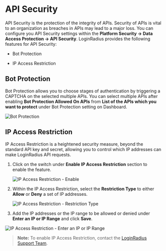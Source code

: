 # API Security

API Security is the protection of the integrity of APIs. Security of APIs is vital to an organization as breaches in APIs may lead to a major loss. You can configure you API Security settings within the **Platform Security -> Data Access Protection -> API Security**. LoginRadius provides the following features for API Security:

- Bot Protection

- IP Access Restriction

## Bot Protection

Bot Protection allows you to choose stages of authentication by triggering a CAPTCHA on the selected multiple APIs. You can select multiple APIs after enabling **Bot Protection Allowed On APIs** from **List of the APIs which you want to protect** under Bot Protection setting on Dashboard.

![Bot Protection](https://apidocs.lrcontent.com/images/Api-Security-LoginRadius-User-Dashboard_54812874865862b388728a4.90612398.png "Bot Protection")

## IP Access Restriction

IP Access Restriction is a heightened security measure, beyond the standard API key and secret, allowing you to control which IP addresses can make LoginRadius API requests.

1. Click on the switch under **Enable IP Access Restriction** section to enable the feature.

   ![IP Access Restriction - Enable](https://apidocs.lrcontent.com/images/IP-Access-Restriction---Enable_117206281c420084dd6.13068787.png "IP Access Restriction - Enable")

2. Within the IP Access Restriction, select the **Restriction Type** to either **Allow** or **Deny** a set of IP addresses.

   ![IP Access Restriction - Restriction Type](https://apidocs.lrcontent.com/images/Step2_111803313641fd5d6272257.91711059.png "IP Access Restriction - Restriction Type")

3. Add the IP addresses or the IP range to be allowed or denied under **Enter an IP or IP Range** and click **Save**.

  ![IP Access Restriction - Enter an IP or IP Range](https://apidocs.lrcontent.com/images/Enter-an-IP_791076849641f484ce7a4b9.33758393.png "IP Access Restriction - Enter an IP or IP Range")

> **Note:** To enable IP Access Restriction, contact the [LoginRadius Support Team](https://adminconsole.loginradius.com/support/tickets/open-a-new-ticket).